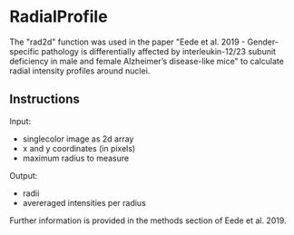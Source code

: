 # RadialProfile
The "rad2d" function was used in the paper "Eede et al. 2019 - Gender-specific pathology is differentially affected by interleukin-12/23 subunit deficiency in male and female Alzheimer’s disease-like mice" to calculate radial intensity profiles around nuclei.
 

Instructions
-------

Input: 
- singlecolor image as 2d array
- x and y coordinates (in pixels)
- maximum radius to measure

Output:
- radii
- avereraged intensities per radius

Further information is provided in the methods section of Eede et al. 2019.  



